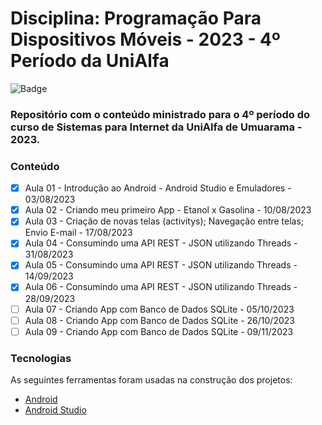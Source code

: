 # Disciplina: Programação Para Dispositivos Móveis - 2023 - 4º Período da UniAlfa

![Badge](https://img.shields.io/badge/Marcos%20Dias%20Vendramini-Android-green)

### Repositório com o conteúdo ministrado para o 4º período do curso de Sistemas para Internet da UniAlfa de Umuarama - 2023.

### Conteúdo

- [x] Aula 01 - Introdução ao Android - Android Studio e Emuladores - 03/08/2023
- [x] Aula 02 - Criando meu primeiro App - Etanol x Gasolina - 10/08/2023
- [x] Aula 03 - Criação de novas telas (activitys); Navegação entre telas; Envio E-mail - 17/08/2023
- [x] Aula 04 - Consumindo uma API REST - JSON utilizando Threads - 31/08/2023
- [x] Aula 05 - Consumindo uma API REST - JSON utilizando Threads - 14/09/2023
- [x] Aula 06 - Consumindo uma API REST - JSON utilizando Threads - 28/09/2023
- [ ] Aula 07 - Criando App com Banco de Dados SQLite - 05/10/2023
- [ ] Aula 08 - Criando App com Banco de Dados SQLite - 26/10/2023
- [ ] Aula 09 - Criando App com Banco de Dados SQLite - 09/11/2023

### Tecnologias

As seguintes ferramentas foram usadas na construção dos projetos:

- [Android](https://developer.android.com/)
- [Android Studio](https://developer.android.com/studio)
